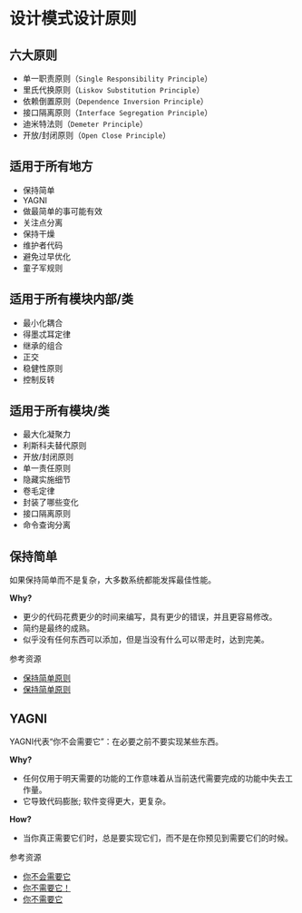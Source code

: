 # 设计模式设计原则

## 六大原则

+ 单一职责原则（`Single Responsibility Principle`）
+ 里氏代换原则（`Liskov Substitution Principle`）
+ 依赖倒置原则（`Dependence Inversion Principle`）
+ 接口隔离原则（`Interface Segregation Principle`）
+ 迪米特法则（`Demeter Principle`）
+ 开放/封闭原则（`Open Close Principle`）

## 适用于所有地方

+ 保持简单
+ YAGNI
+ 做最简单的事可能有效
+ 关注点分离
+ 保持干燥
+ 维护者代码
+ 避免过早优化
+ 童子军规则

## 适用于所有模块内部/类

+ 最小化耦合
+ 得墨忒耳定律
+ 继承的组合
+ 正交
+ 稳健性原则
+ 控制反转

## 适用于所有模块/类

+ 最大化凝聚力
+ 利斯科夫替代原则
+ 开放/封闭原则
+ 单一责任原则
+ 隐藏实施细节
+ 卷毛定律
+ 封装了哪些变化
+ 接口隔离原则
+ 命令查询分离



## 保持简单

如果保持简单而不是复杂，大多数系统都能发挥最佳性能。

**Why?**

- 更少的代码花费更少的时间来编写，具有更少的错误，并且更容易修改。
- 简约是最终的成熟。
- 似乎没有任何东西可以添加，但是当没有什么可以带走时，达到完美。

参考资源

- [保持简单原则](http://en.wikipedia.org/wiki/KISS_principle)
- [保持简单原则](http://principles-wiki.net/principles:keep_it_simple_stupid)

## YAGNI

YAGNI代表“你不会需要它”：在必要之前不要实现某些东西。

**Why?**

- 任何仅用于明天需要的功能的工作意味着从当前迭代需要完成的功能中失去工作量。
- 它导致代码膨胀; 软件变得更大，更复杂。

**How?**

- 当你真正需要它们时，总是要实现它们，而不是在你预见到需要它们的时候。

参考资源

- [你不会需要它](http://c2.com/xp/YouArentGonnaNeedIt.html)
- [你不需要它！](http://www.xprogramming.com/Practices/PracNotNeed.html)
- [你不需要它](http://en.wikipedia.org/wiki/You_ain't_gonna_need_it)